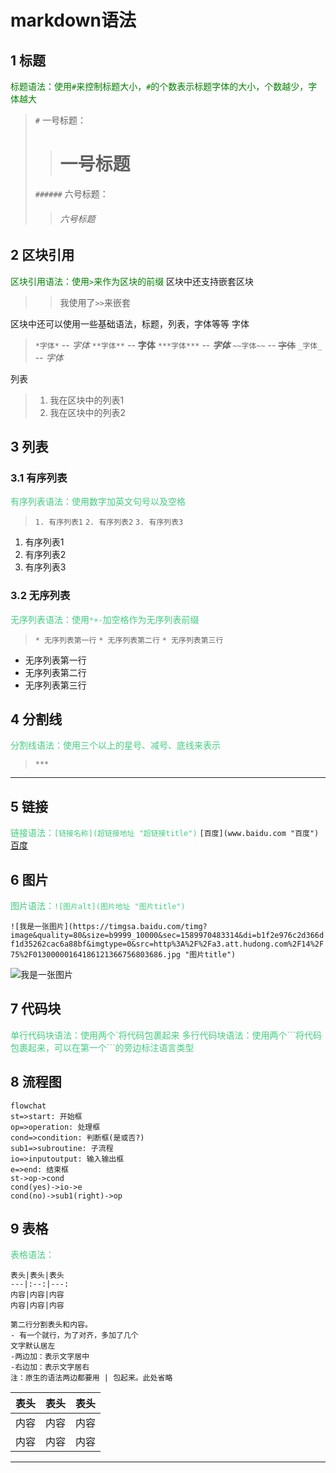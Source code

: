 # markdown语法

## 1 标题
<font color=green>标题语法：使用`#`来控制标题大小，`#`的个数表示标题字体的大小，个数越少，字体越大</font>
>
> `#` 一号标题：
>
> > # 一号标题
>
> `######` 六号标题：
>
> > ###### 六号标题
>

## 2 区块引用
<font color=green>区块引用语法：使用`>`来作为区块的前缀</font>
区块中还支持嵌套区块
>> 我使用了`>>`来嵌套

区块中还可以使用一些基础语法，标题，列表，字体等等
字体

> `*字体*` -- *字体*
> `**字体**` -- **字体**
> `***字体***` -- ***字体***
> `~~字体~~` -- ~~字体~~
> `_字体_` -- _字体_

列表

> 1. 我在区块中的列表1
> 2. 我在区块中的列表2

## 3 列表

### 3.1 有序列表
<font color='#43CD80'>有序列表语法：使用数字加英文句号以及空格</font>
> `1. 有序列表1`
> `2. 有序列表2`
> `3. 有序列表3`

1. 有序列表1
2. 有序列表2
3. 有序列表3

### 3.2 无序列表
<font color='#43CD80'>无序列表语法：使用`*+-`加空格作为无序列表前缀</font>
> `* 无序列表第一行`
> `* 无序列表第二行`
> `* 无序列表第三行`

* 无序列表第一行
* 无序列表第二行
* 无序列表第三行

## 4 分割线
<font color='#43CD80'>分割线语法：使用三个以上的星号、减号、底线来表示</font>
> `***`


***

## 5 链接
<font color='#43CD80'>链接语法：`[链接名称](超链接地址 "超链接title")`</font>
`[百度](www.baidu.com "百度")`
[百度](www.baidu.com "百度")

## 6 图片
<font color='#43CD80'>图片语法：`![图片alt](图片地址 "图片title")`</font>

`![我是一张图片](https://timgsa.baidu.com/timg?image&quality=80&size=b9999_10000&sec=1589970483314&di=b1f2e976c2d366df1d35262cac6a88bf&imgtype=0&src=http%3A%2F%2Fa3.att.hudong.com%2F14%2F75%2F01300000164186121366756803686.jpg "图片title")`

![我是一张图片](https://timgsa.baidu.com/timg?image&quality=80&size=b9999_10000&sec=1589970483314&di=b1f2e976c2d366df1d35262cac6a88bf&imgtype=0&src=http%3A%2F%2Fa3.att.hudong.com%2F14%2F75%2F01300000164186121366756803686.jpg "图片title")


## 7 代码块
<font color='#43CD80'>单行代码块语法：使用两个\`将代码包裹起来</font>
<font color='#43CD80'>多行代码块语法：使用两个\```将代码包裹起来，可以在第一个\```的旁边标注语言类型</font>

## 8 流程图
```flow
flowchat
st=>start: 开始框
op=>operation: 处理框
cond=>condition: 判断框(是或否?)
sub1=>subroutine: 子流程
io=>inputoutput: 输入输出框
e=>end: 结束框
st->op->cond
cond(yes)->io->e
cond(no)->sub1(right)->op
```

## 9 表格
<font color='#43CD80'>表格语法：</font>
```
表头|表头|表头
---|:--:|---:
内容|内容|内容
内容|内容|内容

第二行分割表头和内容。
- 有一个就行，为了对齐，多加了几个
文字默认居左
-两边加：表示文字居中
-右边加：表示文字居右
注：原生的语法两边都要用 | 包起来。此处省略
```
|表头|表头|表头|
|---|:--:|---:|
|内容|内容|内容|
|内容|内容|内容|
***
